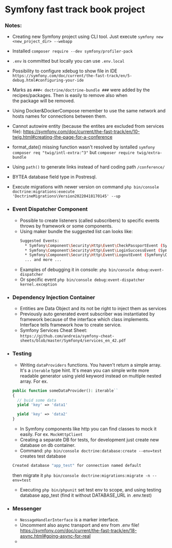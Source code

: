 # Symfony fast track book project

### Notes:
* Creating new Symfony project using CLI tool. Just execute `symfony new <new_project_dir> --webapp`  

* Installed `composer require --dev symfony/profiler-pack`   

* `.env` is committed but locally you can use `.env.local`   

* Possibility to configure xdebug to show file in IDE `https://symfony.com/doc/current/the-fast-track/en/5-debug.html#configuring-your-ide`  

* Marks as `###< doctrine/doctrine-bundle ###` were added by the recipes/packages. Then is easily to remove also when  
the package will be removed.  

* Using Docker&DockerCompose remember to use the same network and hosts names for connections between them.  

* Cannot autowire entity (because the entites are excluded from services file): https://symfony.com/doc/current/the-fast-track/en/10-twig.html#creating-the-page-for-a-conference  

* format_date() missing function wasn't resolved by isntalled `symfony composer req "twig/intl-extra:^3"` but `composer require twig/extra-bundle`  

* Using `path()` to generate links instead of hard coding path `/conference/`  

* BYTEA database field type in Postresql.

* Execute migrations with newer version on command `php bin/console doctrine:migrations:execute 'DoctrineMigrations\Version20220418170145' --up`

* ### Event Dispatcher Component
  * Possible to create listeners (called subscribers) to specific events throws by framework or some components.
  * Using maker bundle the suggested list can looks like:
    ```bash
    Suggested Events:
      * Symfony\Component\Security\Http\Event\CheckPassportEvent (Symfony\Component\Security\Http\Event\CheckPassportEvent)
      * Symfony\Component\Security\Http\Event\LoginSuccessEvent (Symfony\Component\Security\Http\Event\LoginSuccessEvent)
      * Symfony\Component\Security\Http\Event\LogoutEvent (Symfony\Component\Security\Http\Event\LogoutEvent)
      ... and more ...
    ```
  * Examples of debugging it in console: ```php bin/console debug:event-dispatcher```
  * Or specific event ```php bin/console debug:event-dispatcher kernel.exception```
    
* ### Dependency Injection Container
  * Entities are Data Object and its not be right to inject them as services
  * Previously auto generated event subscriber was instantiated by framework because of the interface
    which class implements. Interface tells framework how to create service.
  * Symfony Services Cheat Sheet: `https://github.com/andreia/symfony-cheat-sheets/blob/master/Symfony4/services_en_42.pdf`

* ### Testing
  * Writing `dataProviders` functions. You haven't return a simple array. It's a `iterable` type hint. It's mean you 
  can simple write more readable generator using yield keyword instead on multiple nested array. For ex.
  ```php
  public function someDataProvider(): iterable``
  {
    // buid some data
    yield 'key' => 'data1'
  
    yield 'key' => 'data2'
  }
  ```
  * In Symfony components like http you can find classes to mock it easily. For ex. `MockHttpClient`
  * Creating a separate DB for tests, for development just create new database on db container.
  * Command: ```php bin/console doctrine:database:create --env=test``` creates test database
  ```bash
  Created database "app_test" for connection named default
  ```
  then migrate it ```php bin/console doctrine:migrations:migrate -n --env=test```
  * Executing ```php bin/phpunit``` set test env to scope, and using testing database app_test 
  (find it without DATABASE_URL in .env.test)

* ### Messenger
  * `NessageHandlerInterface` is a marker interface.
  * Uncomment also async transport and env from .env file! https://symfony.com/doc/current/the-fast-track/en/18-async.html#going-async-for-real
  * 